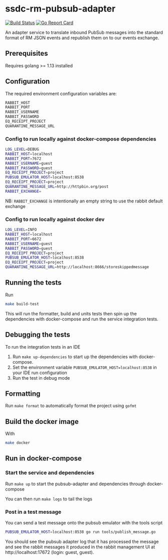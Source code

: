 # ssdc-rm-pubsub-adapter
[![Build Status](https://travis-ci.com/ONSdigital/ssdc-rm-pubsub-adapter.svg?branch=master)](https://travis-ci.com/ONSdigital/ssdc-rm-pubsub-adapter)
[![Go Report Card](https://goreportcard.com/badge/github.com/ONSdigital/ssdc-rm-pubsub-adapter)](https://goreportcard.com/report/github.com/ONSdigital/ssdc-rm-pubsub-adapter)

An adapter service to translate inbound PubSub messages into the standard format of RM JSON events and republish them on to our events exchange.

## Prerequisites 
Requires golang >= 1.13 installed

## Configuration

The required environment configuration variables are:
```sh
RABBIT_HOST
RABBIT_PORT
RABBIT_USERNAME
RABBIT_PASSWORD
EQ_RECEIPT_PROJECT
QUARANTINE_MESSAGE_URL
```

### Config to run locally against docker-compose dependencies

```sh 
LOG_LEVEL=DEBUG
RABBIT_HOST=localhost
RABBIT_PORT=7672
RABBIT_USERNAME=guest
RABBIT_PASSWORD=guest
EQ_RECEIPT_PROJECT=project
PUBSUB_EMULATOR_HOST=localhost:8538
EQ_RECEIPT_PROJECT=project
QUARANTINE_MESSAGE_URL=http://httpbin.org/post
RABBIT_EXCHANGE=
```

NB: `RABBIT_EXCHANGE` is intentionally an empty string to use the rabbit default exchange

### Config to run locally against docker dev

```sh 
LOG_LEVEL=INFO
RABBIT_HOST=localhost
RABBIT_PORT=6672
RABBIT_USERNAME=guest
RABBIT_PASSWORD=guest
EQ_RECEIPT_PROJECT=project
PUBSUB_EMULATOR_HOST=localhost:8538
EQ_RECEIPT_PROJECT=project
QUARANTINE_MESSAGE_URL=http://localhost:8666/storeskippedmessage
```

## Running the tests
Run 
```sh
make build-test
```
This will run the formatter, build and units tests then spin up the dependencies with docker-compose and run the service integration tests.

## Debugging the tests
To run the integration tests in an IDE
 1. Run `make up-dependencies` to start up the dependencies with docker-compose.
 1. Set the environment variable `PUBSUB_EMULATOR_HOST=localhost:8538` in your IDE run configuration
 1. Run the test in debug mode

## Formatting
Run `make format` to automatically format the project using `gofmt`

## Build the docker image
With 
```sh
make docker
```    

## Run in docker-compose
### Start the service and dependencies
Run `make up` to start the pubsub-adapter and dependencies through docker-compose

You can then run `make logs` to tail the logs

### Post in a test message
You can send a test message onto the pubsub emulator with the tools script
```sh
PUBSUB_EMULATOR_HOST=localhost:8538 go run tools/publish_message.go
```
You should see the pubsub adapter log that it has processed the message and see the rabbit messages it produced in the rabbit management UI at http://localhost:17672 (login: guest, guest).
